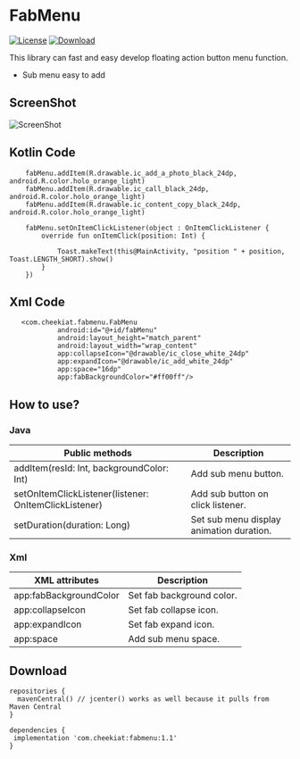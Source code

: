 # FabMenu

[![License](https://img.shields.io/badge/license-Apache%202-green.svg)](https://www.apache.org/licenses/LICENSE-2.0)
[ ![Download](https://api.bintray.com/packages/kiathee/maven/fabmenu/images/download.svg) ](https://bintray.com/kiathee/maven/fabmenu/_latestVersion)

This library can fast and easy develop floating action button menu function.
* Sub menu easy to add

ScreenShot
----------------
![ScreenShot](https://github.com/cheekiat/FabMenu/blob/master/appscreenshort.gif)

Kotlin Code
----------------
        fabMenu.addItem(R.drawable.ic_add_a_photo_black_24dp, android.R.color.holo_orange_light)
        fabMenu.addItem(R.drawable.ic_call_black_24dp, android.R.color.holo_orange_light)
        fabMenu.addItem(R.drawable.ic_content_copy_black_24dp, android.R.color.holo_orange_light)

        fabMenu.setOnItemClickListener(object : OnItemClickListener {
            override fun onItemClick(position: Int) {

                Toast.makeText(this@MainActivity, "position " + position, Toast.LENGTH_SHORT).show()
            }
        })

        
Xml Code
----------------
```
   <com.cheekiat.fabmenu.FabMenu
            android:id="@+id/fabMenu"
            android:layout_height="match_parent"
            android:layout_width="wrap_content"
            app:collapseIcon="@drawable/ic_close_white_24dp"
            app:expandIcon="@drawable/ic_add_white_24dp"
            app:space="16dp"
            app:fabBackgroundColor="#ff00ff"/>
```
        
How to use?
----------------
### Java
| Public methods | Description |
| ------------- | ------------- |
| addItem(resId: Int, backgroundColor: Int) | Add sub menu button. |
| setOnItemClickListener(listener: OnItemClickListener) | Add sub button on click listener. |
| setDuration(duration: Long) | Set sub menu display animation duration. |

### Xml
| XML attributes | Description |
| ------------- | ------------- |
| app:fabBackgroundColor | Set fab background color. |
| app:collapseIcon | Set fab collapse icon. |
| app:expandIcon | Set fab expand icon. |
| app:space | Add sub menu space. |

Download
----------------
```
repositories {
  mavenCentral() // jcenter() works as well because it pulls from Maven Central
}

dependencies {
 implementation 'com.cheekiat:fabmenu:1.1'
}
```

